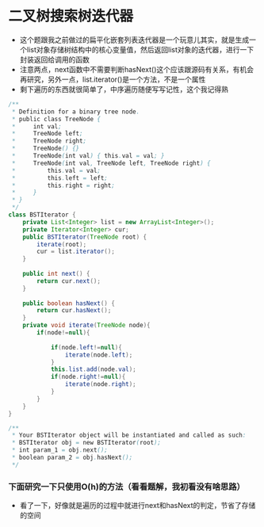 # 二叉树搜索树迭代器

* 这个题跟我之前做过的扁平化嵌套列表迭代器是一个玩意儿其实，就是生成一个list对象存储树结构中的核心变量值，然后返回list对象的迭代器，进行一下封装返回给调用的函数
* 注意两点，next函数中不需要判断hasNext()这个应该跟源码有关系，有机会再研究，另外一点，list.iterator()是一个方法，不是一个属性
* 剩下遍历的东西就很简单了，中序遍历随便写写记性，这个我记得熟

```java
/**
 * Definition for a binary tree node.
 * public class TreeNode {
 *     int val;
 *     TreeNode left;
 *     TreeNode right;
 *     TreeNode() {}
 *     TreeNode(int val) { this.val = val; }
 *     TreeNode(int val, TreeNode left, TreeNode right) {
 *         this.val = val;
 *         this.left = left;
 *         this.right = right;
 *     }
 * }
 */
class BSTIterator {
    private List<Integer> list = new ArrayList<Integer>();
    private Iterator<Integer> cur;
    public BSTIterator(TreeNode root) {
        iterate(root);
        cur = list.iterator();
    }
    
    public int next() {
        return cur.next();
    }
    
    public boolean hasNext() {
        return cur.hasNext();
    }
    private void iterate(TreeNode node){
        if(node!=null){
            
            if(node.left!=null){
                iterate(node.left);
            }
            this.list.add(node.val);
            if(node.right!=null){
                iterate(node.right);
            }
        }
    }
}

/**
 * Your BSTIterator object will be instantiated and called as such:
 * BSTIterator obj = new BSTIterator(root);
 * int param_1 = obj.next();
 * boolean param_2 = obj.hasNext();
 */
```

### 下面研究一下只使用O(h)的方法（看看题解，我初看没有啥思路）

* 看了一下，好像就是遍历的过程中就进行next和hasNext的判定，节省了存储的空间

